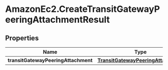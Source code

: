 # AmazonEc2.CreateTransitGatewayPeeringAttachmentResult

## Properties

Name | Type | Description | Notes
------------ | ------------- | ------------- | -------------
**transitGatewayPeeringAttachment** | [**TransitGatewayPeeringAttachment**](TransitGatewayPeeringAttachment.md) |  | [optional] 


